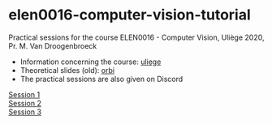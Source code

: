 # elen0016-computer-vision-tutorial

Practical sessions for the course ELEN0016 - Computer Vision, Uliège 2020, Pr. M. Van Droogenbroeck

- Information concerning the course: [uliege](https://www.programmes.uliege.be/cocoon/20202021/cours/ELEN0016-2.html)  
- Theoretical slides (old): [orbi](https://orbi.uliege.be/handle/2268/184667)  
- The practical sessions are also given on Discord

[Session 1](https://github.com/rvandeghen/elen0016-computer-vision-tp/tree/master/notebooks/tutorial1/cv_tp1.ipynb)  
[Session 2](https://github.com/rvandeghen/elen0016-computer-vision-tp/tree/master/notebooks/tutorial2/cv_tp2.ipynb)  
[Session 3](https://github.com/rvandeghen/elen0016-computer-vision-tp/tree/master/notebooks/tutorial3/cv_tp3.ipynb)